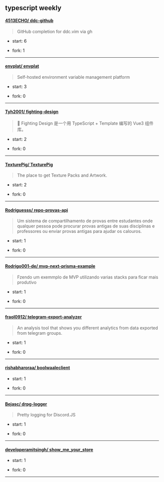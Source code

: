 ## typescript weekly

#### [4513ECHO/ ddc-github](https://github.com/4513ECHO/ddc-github)
>  GitHub completion for ddc.vim via gh
+ start: 6
+ fork: 1
---
#### [envplat/ envplat](https://github.com/envplat/envplat)
>  Self-hosted environment variable management platform
+ start: 3
+ fork: 0
---
#### [Tyh2001/ fighting-design](https://github.com/Tyh2001/fighting-design)
>  :evergreen_tree: Fighting Design 是一个用 TypeScript + Template 编写的 Vue3 组件库。
+ start: 2
+ fork: 0
---
#### [TexturePig/ TexturePig](https://github.com/TexturePig/TexturePig)
>  The place to get Texture Packs and Artwork.
+ start: 2
+ fork: 0
---
#### [Rodriguesss/ repo-provas-api](https://github.com/Rodriguesss/repo-provas-api)
>  Um sistema de compartilhamento de provas entre estudantes onde qualquer pessoa pode procurar provas antigas de suas disciplinas e professores ou enviar provas antigas para ajudar os calouros.
+ start: 1
+ fork: 0
---
#### [Rodrigo001-de/ mvp-next-prisma-example](https://github.com/Rodrigo001-de/mvp-next-prisma-example)
>  Fzendo um exemmplo de MVP utilizando varias stacks para ficar mais produtivo
+ start: 1
+ fork: 0
---
#### [fraol0912/ telegram-export-analyzer](https://github.com/fraol0912/telegram-export-analyzer)
>  An analysis tool that shows you different analytics from data exported from telegram groups.
+ start: 1
+ fork: 0
---
#### [rishabharoraa/ boolwaaleclient](https://github.com/rishabharoraa/boolwaaleclient)
>  
+ start: 1
+ fork: 0
---
#### [Bejasc/ drpg-logger](https://github.com/Bejasc/drpg-logger)
>  Pretty logging for Discord.JS
+ start: 1
+ fork: 0
---
#### [developeramitsingh/ show_me_your_store](https://github.com/developeramitsingh/show_me_your_store)
>  
+ start: 1
+ fork: 0
---